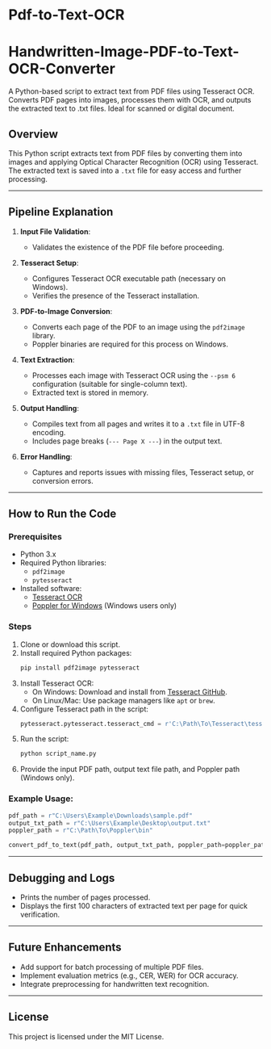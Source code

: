 # Pdf-to-Text-OCR
# Handwritten-Image-PDF-to-Text-OCR-Converter
A Python-based script to extract text from PDF files using Tesseract OCR. Converts PDF pages into images, processes them with OCR, and outputs the extracted text to .txt files. Ideal for scanned or digital document.


## Overview
This Python script extracts text from PDF files by converting them into images and applying Optical Character Recognition (OCR) using Tesseract. The extracted text is saved into a `.txt` file for easy access and further processing.

---

## Pipeline Explanation

1. **Input File Validation**:
   - Validates the existence of the PDF file before proceeding.

2. **Tesseract Setup**:
   - Configures Tesseract OCR executable path (necessary on Windows).
   - Verifies the presence of the Tesseract installation.

3. **PDF-to-Image Conversion**:
   - Converts each page of the PDF to an image using the `pdf2image` library.
   - Poppler binaries are required for this process on Windows.

4. **Text Extraction**:
   - Processes each image with Tesseract OCR using the `--psm 6` configuration (suitable for single-column text).
   - Extracted text is stored in memory.

5. **Output Handling**:
   - Compiles text from all pages and writes it to a `.txt` file in UTF-8 encoding.
   - Includes page breaks (`--- Page X ---`) in the output text.

6. **Error Handling**:
   - Captures and reports issues with missing files, Tesseract setup, or conversion errors.

---

## How to Run the Code

### Prerequisites
- Python 3.x
- Required Python libraries:
  - `pdf2image`
  - `pytesseract`
- Installed software:
  - [Tesseract OCR](https://github.com/tesseract-ocr/tesseract)
  - [Poppler for Windows](http://blog.alivate.com.au/poppler-windows/) (Windows users only)

### Steps
1. Clone or download this script.
2. Install required Python packages:
   ```bash
   pip install pdf2image pytesseract
   ```
3. Install Tesseract OCR:
   - On Windows: Download and install from [Tesseract GitHub](https://github.com/tesseract-ocr/tesseract).
   - On Linux/Mac: Use package managers like `apt` or `brew`.
4. Configure Tesseract path in the script:
   ```python
   pytesseract.pytesseract.tesseract_cmd = r'C:\Path\To\Tesseract\tesseract.exe'
   ```
5. Run the script:
   ```bash
   python script_name.py
   ```
6. Provide the input PDF path, output text file path, and Poppler path (Windows only).

### Example Usage:
```python
pdf_path = r"C:\Users\Example\Downloads\sample.pdf"
output_txt_path = r"C:\Users\Example\Desktop\output.txt"
poppler_path = r"C:\Path\To\Poppler\bin"

convert_pdf_to_text(pdf_path, output_txt_path, poppler_path=poppler_path)
```

---

## Debugging and Logs
- Prints the number of pages processed.
- Displays the first 100 characters of extracted text per page for quick verification.

---

## Future Enhancements
- Add support for batch processing of multiple PDF files.
- Implement evaluation metrics (e.g., CER, WER) for OCR accuracy.
- Integrate preprocessing for handwritten text recognition.

---

## License
This project is licensed under the MIT License.

